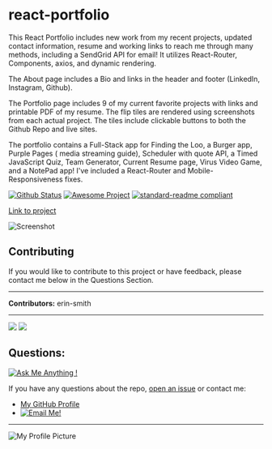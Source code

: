 # react-portfolio
  
This React Portfolio includes new work from my recent projects, updated contact information, resume and working links to reach me through many methods, including a SendGrid API for email! It utilizes React-Router, Components, axios, and dynamic rendering.  

The About page includes a Bio and links in the header and footer (LinkedIn, Instagram, Github).

The Portfolio page includes 9 of my current favorite projects with links and printable PDF of my resume. The flip tiles are rendered using screenshots from each actual project.  The tiles include clickable buttons to both the Github Repo and live sites.

The portfolio contains a Full-Stack app for Finding the Loo, a Burger app, Purple Pages ( media streaming guide), Scheduler with quote API, a Timed JavaScript Quiz, Team Generator, Current Resume page, Virus Video Game, and a NotePad app! I've included a React-Router and Mobile-Responsiveness fixes.

[![Github Status](https://img.shields.io/badge/build-passing-green.svg)](https://shields.io/)
[![Awesome Project](https://img.shields.io/badge/%F0%9F%A4%A9-Awesome%20project-blueviolet.svg)](https://shields.io/)
[![standard-readme compliant](https://img.shields.io/badge/readme%20style-standard-brightgreen.svg?style=flat-square)](https://github.com/RichardLitt/standard-readme)

[Link to project](https://erin-smith.github.io/react-portfolio/)

![Screenshot](/src/images/cards.png)    


## Contributing   
 If you would like to contribute to this project or have feedback, please contact me below in the Questions Section.  

***
 **Contributors:** erin-smith   
***  

[![](https://sourcerer.io/fame/erin-smith/erin-smith/react-portfolio/images/0)](https://sourcerer.io/fame/erin-smith/erin-smith/react-portfolio/links/0)
[![](https://sourcerer.io/fame/erin-smith/erin-smith/react-portfolio/images/1)](https://sourcerer.io/fame/erin-smith/erin-smith/react-portfolio/links/1)  


## Questions:  
[![Ask Me Anything !](https://img.shields.io/badge/Ask%20me-anything-1abc9c.svg)](https://GitHub.com/erin-smith)  

  If you have any questions about the repo, [open an issue](https://github.com/erin-smith/react-portfolio/issues/new) or contact me:  

* [My GitHub Profile](http://github.com/erin-smith)
* [![Email Me!](https://img.shields.io/badge/email:-erin.acumen@gmail.com-9cf.svg)](<"mailto:erin.acumen@gmail.com">)  

***
![My Profile Picture](https://avatars.githubusercontent.com/erin-smith?size=300)


